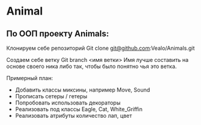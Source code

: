 # Animal

## По ООП проекту Animals:

Клонируем себе репозиторий
Git clone git@github.com:Vealo/Animals.git

Создаем себе ветку
Git branch <имя ветки>
Имя лучше составить на основе своего ника либо так, чтобы было понятно чья это ветка.

Примерный план:
- Добавить классы миксины, например Move, Sound
- Прописать сетеры / гетеры
- Попробовать использовать декораторы
- Реализовать под классы Eagle, Cat, White_Griffin
- Реализовать атрибуты количество лап, цвет
